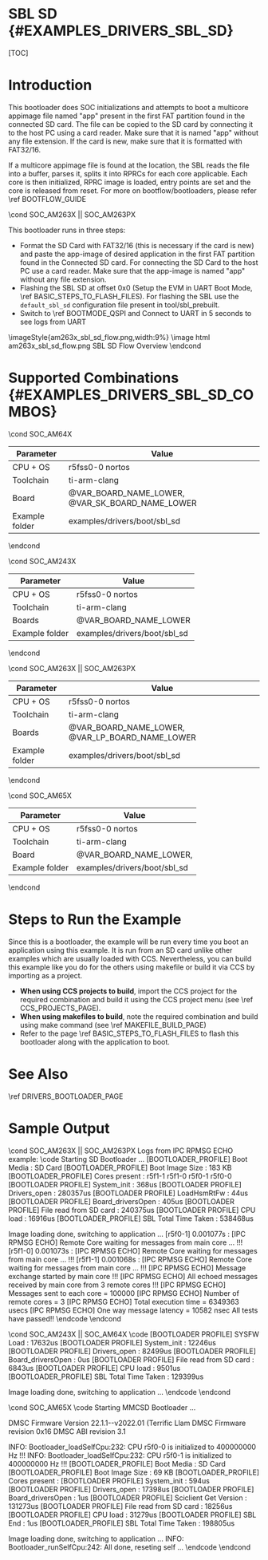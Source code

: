# SBL SD {#EXAMPLES_DRIVERS_SBL_SD}

[TOC]

# Introduction

This bootloader does SOC initializations and attempts to boot a multicore appimage file named "app" present in the first FAT partition found in the connected SD card. The file can be copied to the SD card by connecting it to the host PC using a card reader. Make sure that it is named "app" without any file extension. If the card is new, make sure that it is formatted with FAT32/16.

If a multicore appimage file is found at the location, the SBL reads the file into a buffer, parses it, splits it into RPRCs for each core applicable. Each core is then initialized, RPRC image is loaded, entry points are set and the core is released from reset. For more on bootflow/bootloaders, please refer \ref BOOTFLOW_GUIDE

\cond SOC_AM263X || SOC_AM263PX

This bootloader runs in three steps:
- Format the SD Card with FAT32/16 (this is necessary if the card is new) and paste the app-image of desired application in the first FAT partition found in the Connected SD card. For connecting the SD Card to the host PC use a card reader. Make sure that the app-image is named "app" without any file extension.
- Flashing the SBL SD at offset 0x0 (Setup the EVM in UART Boot Mode, \ref BASIC_STEPS_TO_FLASH_FILES). For flashing the SBL use the `default_sbl_sd` configuration file present in tool/sbl_prebuilt.
- Switch to \ref BOOTMODE_QSPI and Connect to UART in 5 seconds to see logs from UART

\imageStyle{am263x_sbl_sd_flow.png,width:9%}
\image html am263x_sbl_sd_flow.png SBL SD Flow Overview
\endcond

# Supported Combinations {#EXAMPLES_DRIVERS_SBL_SD_COMBOS}

\cond SOC_AM64X

 Parameter      | Value
 ---------------|-----------
 CPU + OS       | r5fss0-0 nortos
 Toolchain      | ti-arm-clang
 Board          | @VAR_BOARD_NAME_LOWER, @VAR_SK_BOARD_NAME_LOWER
 Example folder | examples/drivers/boot/sbl_sd

\endcond

\cond SOC_AM243X

 Parameter      | Value
 ---------------|-----------
 CPU + OS       | r5fss0-0 nortos
 Toolchain      | ti-arm-clang
 Boards         | @VAR_BOARD_NAME_LOWER
 Example folder | examples/drivers/boot/sbl_sd

\endcond

\cond SOC_AM263X || SOC_AM263PX

 Parameter      | Value
 ---------------|-----------
 CPU + OS       | r5fss0-0 nortos
 Toolchain      | ti-arm-clang
 Boards         | @VAR_BOARD_NAME_LOWER, @VAR_LP_BOARD_NAME_LOWER
 Example folder | examples/drivers/boot/sbl_sd

\endcond

\cond SOC_AM65X

 Parameter      | Value
 ---------------|-----------
 CPU + OS       | r5fss0-0 nortos
 Toolchain      | ti-arm-clang
 Board          | @VAR_BOARD_NAME_LOWER,
 Example folder | examples/drivers/boot/sbl_sd

\endcond

# Steps to Run the Example

Since this is a bootloader, the example will be run every time you boot an application using this example. It is run from an SD card unlike other examples which are usually loaded with CCS. Nevertheless, you can build this example like you do for the others using makefile or build it via CCS by importing as a project.

- **When using CCS projects to build**, import the CCS project for the required combination
  and build it using the CCS project menu (see \ref CCS_PROJECTS_PAGE).
- **When using makefiles to build**, note the required combination and build using
  make command (see \ref MAKEFILE_BUILD_PAGE)
- Refer to the page \ref BASIC_STEPS_TO_FLASH_FILES to flash this bootloader along with the application to boot.

# See Also

\ref DRIVERS_BOOTLOADER_PAGE

# Sample Output

\cond SOC_AM263X || SOC_AM263PX
Logs from IPC RPMSG ECHO example:
\code
Starting SD Bootloader ...
[BOOTLOADER_PROFILE] Boot Media       : SD Card
[BOOTLOADER_PROFILE] Boot Image Size  : 183 KB
[BOOTLOADER_PROFILE] Cores present    :
r5f1-1
r5f1-0
r5f0-1
r5f0-0
[BOOTLOADER PROFILE] System_init                      :        368us
[BOOTLOADER PROFILE] Drivers_open                     :     280357us
[BOOTLOADER PROFILE] LoadHsmRtFw                      :         44us
[BOOTLOADER PROFILE] Board_driversOpen                :        405us
[BOOTLOADER PROFILE] File read from SD card           :     240375us
[BOOTLOADER PROFILE] CPU load                         :      16916us
[BOOTLOADER_PROFILE] SBL Total Time Taken             :     538468us

Image loading done, switching to application ...
[r5f0-1]     0.001077s : [IPC RPMSG ECHO] Remote Core waiting for messages from main core ... !!!
[r5f1-0]     0.001073s : [IPC RPMSG ECHO] Remote Core waiting for messages from main core ... !!!
[r5f1-1]     0.001068s : [IPC RPMSG ECHO] Remote Core waiting for messages from main core ... !!!
[IPC RPMSG ECHO] Message exchange started by main core !!!
[IPC RPMSG ECHO] All echoed messages received by main core from 3 remote cores !!!
[IPC RPMSG ECHO] Messages sent to each core = 100000
[IPC RPMSG ECHO] Number of remote cores = 3
[IPC RPMSG ECHO] Total execution time = 6349363 usecs
[IPC RPMSG ECHO] One way message latency = 10582 nsec
All tests have passed!!
\endcode
\endcond

\cond SOC_AM243X || SOC_AM64X
\code
[BOOTLOADER PROFILE] SYSFW Load                       :      17632us
[BOOTLOADER PROFILE] System_init                      :      12246us
[BOOTLOADER PROFILE] Drivers_open                     :      82499us
[BOOTLOADER PROFILE] Board_driversOpen                :          0us
[BOOTLOADER PROFILE] File read from SD card           :       6843us
[BOOTLOADER PROFILE] CPU load                         :       9501us
[BOOTLOADER_PROFILE] SBL Total Time Taken             :     129399us

Image loading done, switching to application ...
\endcode
\endcond

\cond SOC_AM65X
\code
Starting MMCSD Bootloader ...

DMSC Firmware Version 22.1.1--v2022.01 (Terrific Llam
DMSC Firmware revision 0x16
DMSC ABI revision 3.1

INFO: Bootloader_loadSelfCpu:232: CPU r5f0-0 is initialized to 400000000 Hz !!!
INFO: Bootloader_loadSelfCpu:232: CPU r5f0-1 is initialized to 400000000 Hz !!!
[BOOTLOADER_PROFILE] Boot Media       : SD Card
[BOOTLOADER_PROFILE] Boot Image Size  : 69 KB
[BOOTLOADER_PROFILE] Cores present    :
[BOOTLOADER PROFILE] System_init                      :        594us
[BOOTLOADER PROFILE] Drivers_open                     :      17398us
[BOOTLOADER PROFILE] Board_driversOpen                :          1us
[BOOTLOADER PROFILE] Sciclient Get Version            :     131273us
[BOOTLOADER PROFILE] File read from SD card           :      18256us
[BOOTLOADER PROFILE] CPU load                         :      31279us
[BOOTLOADER PROFILE] SBL End                          :          1us
[BOOTLOADER_PROFILE] SBL Total Time Taken             :     198805us

Image loading done, switching to application ...
INFO: Bootloader_runSelfCpu:242: All done, reseting self ...
\endcode
\endcond